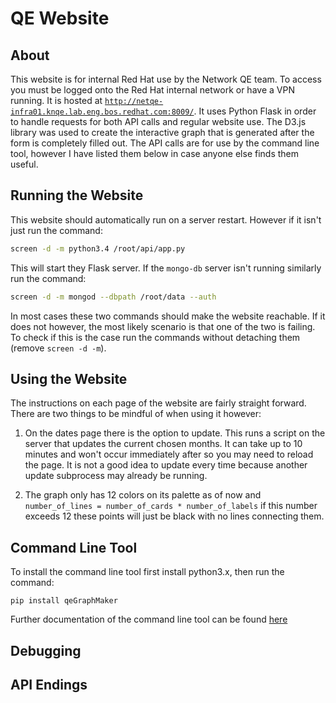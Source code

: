 # QE Website
## About
This website is for internal Red Hat use by the Network QE team.  To access you must be logged onto the Red Hat internal network or have a VPN running. It is hosted at [`http://netqe-infra01.knqe.lab.eng.bos.redhat.com:8009/`](http://netqe-infra01.knqe.lab.eng.bos.redhat.com:8009/). It uses Python Flask in order to handle requests for both API calls and regular website use.  The D3.js library was used to create the interactive graph that is generated after the form is completely filled out. The API calls are for use by the command line tool, however I have listed them below in case anyone else finds them useful.
## Running the Website
This website should automatically run on a server restart. However if it isn't just run the command:
```bash
screen -d -m python3.4 /root/api/app.py
```
This will start they Flask server. If the `mongo-db` server isn't running similarly run the command:

```bash
screen -d -m mongod --dbpath /root/data --auth
```

In most cases these two commands should make the website reachable. If it does not however, the most likely scenario is that one of the two is failing. To check if this is the case run the commands without detaching them (remove `screen -d -m`).

## Using the Website
The instructions on each page of the website are fairly straight forward.  There are two things to be mindful of when using it however:

1. On the dates page there is the option to update. This runs a script on the server that updates the current chosen months. It can take up to 10 minutes and won't occur immediately after so you may need to reload the page.  It is not a good idea to update every time because another update subprocess may already be running.

1. The graph only has 12 colors on its palette as of now and `number_of_lines = number_of_cards * number_of_labels` if this number exceeds 12 these points will just be black with no lines connecting them.

## Command Line Tool
To install the command line tool first install python3.x, then run the command:
```
pip install qeGraphMaker
```
Further documentation of the command line tool can be found [here]()

## Debugging

## API Endings
